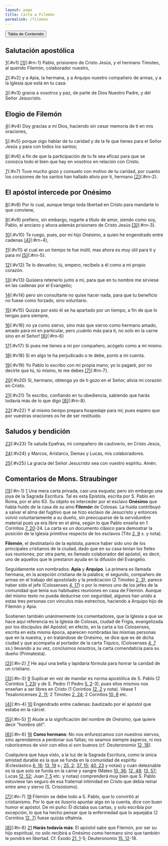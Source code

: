 ```yaml
---
layout: page
title: Carta a Filemón
permalink: /filemon
---
```


<input type="button" popovertarget="toc" value="Tabla de Contenido">

<div id="toc" markdown="1" popover>

- Tabla de contenido
{:toc}
</div>

## Salutación apostólica

[1](#v1){:#v1} [[1]](#n-1){:#rn-1} Pablo, prisionero de Cristo Jesús, y el hermano Timoteo, al querido Filemón, colaborador nuestro,

[2](#v2){:#v2} y a Apia, la hermana, y a Arquipo nuestro compañero de armas, y a la Iglesia que está en tu casa:

[3](#v3){:#v3} gracia a vosotros y paz, de parte de Dios Nuestro Padre, y del Señor Jesucristo.

## Elogio de Filemón

[4](#v4){:#v4} Doy gracias a mi Dios, haciendo sin cesar memoria de ti en mis oraciones,

[5](#v5){:#v5} porque oigo hablar de tu caridad y de la fe que tienes para el Señor Jesús y para con todos los santos;

[6](#v6){:#v6} a fin de que la participación de tu fe sea eficaz para que se conozca todo el bien que hay en vosotros en relación con Cristo.

[7](#v7){:#v7} Tuve mucho gozo y consuelo con motivo de tu caridad, por cuanto los corazones de los santos han hallado alivio por ti, hermano [[2]](#n-2){:#rn-2}.

## El apóstol intercede por Onésimo

[8](#v8){:#v8} Por lo cual, aunque tengo toda libertad en Cristo para mandarte lo que conviene,

[9](#v9){:#v9} prefiero, sin embargo, rogarte a título de amor, siendo como soy, Pablo, el anciano y ahora además prisionero de Cristo Jesús [[3]](#n-3){:#rn-3}.

[10](#v10){:#v10} Te ruego, pues, por mi hijo Onésimo, a quien he engendrado entre cadenas [[4]](#n-4){:#rn-4},

[11](#v11){:#v11} el cual en un tiempo te fue inútil, mas ahora es muy útil para ti y para mí [[5]](#n-5){:#rn-5}.

[12](#v12){:#v12} Te lo devuelvo; tú, empero, recíbelo a él como a mi propio corazón.

[13](#v13){:#v13} Quisiera retenerlo junto a mí, para que en tu nombre me sirviese en las cadenas por el Evangelio;

[14](#v14){:#v14} pero sin consultarte no quise hacer nada, para que tu beneficio no fuese como forzado, sino voluntario.

[15](#v15){:#v15} Quizás por esto él se ha apartado por un tiempo, a fin de que lo tengas para siempre,

[16](#v16){:#v16} no ya como siervo, sino más que siervo como hermano amado, amado para mí en particular, pero ¡cuánto más para ti, no solo en la carne sino en el Señor! [[6]](#n-6){:#rn-6}

[17](#v17){:#v17} Si pues me tienes a mí por compañero, acógelo como a mí mismo.

[18](#v18){:#v18} Si en algo te ha perjudicado o te debe, ponlo a mi cuenta.

[19](#v19){:#v19} Yo Pablo lo escribo con mi propia mano; yo lo pagaré, por no decirte que tú, tú mismo, te me debes [[7]](#n-7){:#rn-7}.

[20](#v20){:#v20} Sí, hermano, obtenga yo de ti gozo en el Señor, alivia mi corazón en Cristo.

[21](#v21){:#v21} Te escribo, confiando en tu obediencia, sabiendo que harás todavía más de lo que digo [[8]](#n-8){:#rn-8}.

[22](#v22){:#v22} Y al mismo tiempo prepara hospedaje para mí; pues espero que por vuestras oraciones os he de ser restituido.

## Saludos y bendición

[23](#v23){:#v23} Te saluda Epafras, mi compañero de cautiverio, en Cristo Jesús,

[24](#v24){:#v24} y Marcos, Aristarco, Demas y Lucas, mis colaboradores.

[25](#v25){:#v25} La gracia del Señor Jesucristo sea con vuestro espíritu. Amén.

## Comentarios de Mons. Straubinger

[[1]](#rn-1){:#n-1} [1](#v1) Una mera carta privada, casi una esquela; pero sin embargo una joya de la Sagrada Escritura. Tal es esta Epístola, escrita por S. Pablo en Roma, por el año 63. Su objeto es interceder por el esclavo **Onésimo** que había huido de la casa de su amo **Filemón** de Colosas. La huida contribuyó a salvar el alma del fugitivo que se hizo esclavo de Jesucristo y entonces volvió voluntariamente a su dueño, sin preocuparse de la servidumbre material pues ya era libre en el alma, según lo que Pablo enseña en 1 Corintios [7, 20](1-corintios#c7-v20)-24. La carta es un documento clásico para demostrar la posición de la Iglesia primitiva respecto de los esclavos (Tito [2, 9](tito#c2-v9) s. y nota).

**Filemón**, el destinatario de la epístola, parece haber sido uno de los principales cristianos de la ciudad, dado que en su casa tenían los fieles sus reuniones; por otra parte, es llamado colaborador del apóstol, es decir, uno de aquellos que le prestaron ayuda en la difusión del Evangelio.

Seguidamente son nombrados: **Apia** y **Arquipo**. La primera es llamada hermana, en la acepción cristiana de la palabra; el segundo, compañero de armas en el trabajo del apostolado y la predicación (2 Timoteo [2, 3](2-timoteo#c2-v3)), parece haber sido el jefe (Colosenses [4, 17](colosenses#c4-v17)) o por lo menos uno de los jefes de la comunidad que tenía sus habituales reuniones en casa de Filemón. Aunque del mismo texto no pueda deducirse con seguridad, algunos han unido a estas tres personas con vínculos más estrechos, haciendo a Arquipo hijo de Filemón y Apia.

Sostienen también unánimemente los comentadores, que la Iglesia a que se hace aquí referencia es la Iglesia de Colosas, ciudad de Frigia, evangelizada por los discípulos del Apóstol; en efecto, en la carta a los Colosenses, escrita en esta misma época, aparecen nombradas las mismas personas que en la nuestra, y en tratándose de Onésimo, se dice que es de dicha ciudad y que acompaña al portador de la carta Tíquico, (Colosenses [4, 7](colosenses#c4-v7) ss.) llevando a su vez, concluimos nosotros, la carta comendaticia para su dueño (Primatesta).

[[2]](#rn-2){:#n-2} [7](#v7) He aquí una bella y lapidaria fórmula para honrar la caridad de un cristiano.

[[3]](#rn-3){:#n-3} [9](#v9) Suplicar en vez de mandar es norma apostólica de S. Pablo (2 Corintios [1, 23](2-corintios#c1-v23)) y de S. Pedro (1 Pedro [5, 2](1-pedro#c5-v2)-3), pues ellos mismos nos enseñan a ser libres en Cristo (1 Corintios [12, 2](1-corintios#c12-v2) y nota). Véase 1 Tesalonicenses [2, 11](1-tesalonicenses#c2-v11); 2 Timoteo [2, 24](2-timoteo#c2-v24); 2 Corintios [10, 8](2-corintios#c10-v8) etc.

[[4]](#rn-4){:#n-4} [10](#v10) Engendrado entre cadenas: bautizado por el apóstol que estaba en la cárcel.

[[5]](#rn-5){:#n-5} [11](#v11) Alude a la significación del nombre de *Onésimo*, que quiere decir "hombre útil".

[[6]](#rn-6){:#n-6} [16](#v16) **Como hermano**: No nos enfurezcamos con nuestros siervos, sino aprendamos a perdonar sus faltas; no seamos siempre ásperos, ni nos ruboricemos de vivir con ellos si son buenos (cf. Deuteronomio [12, 18](deuteronomio#c12-v18)).

Cualquiera que haya visto, a la luz de la Sagrada Escritura, como la única amistad durable es la que se funda en la comunidad de espíritu (Eclesiástico [6, 16](eclesiastico#c6-v16); [13, 19](eclesiastico#c13-v19) s.; [25, 2](eclesiastico#c25-v2); [37, 15](eclesiastico#c37-v15); [40, 23](eclesiastico#c40-v23) y notas) y cuán deleznable es la que solo se funda en la carne y sangre (Mateo [10, 36](mateo#c10-v36); [12, 48](mateo#c12-v48); [13, 57](mateo#c13-v57); Lucas [12, 52](lucas#c12-v52); Juan [7, 5](juan#c7-v5) etc. y notas) comprenderá muy bien que S. Pablo estuviese tan seguro de esa fraternal intimidad en Cristo que debía reinar entre amo y siervo (S. Crisóstomo).

[[7]](#rn-7){:#n-7} [19](#v19) Filemón se debe todo a S. Pablo, que lo convirtió al cristianismo. Por lo que es ilusorio apuntar algo en la cuenta, dice con buen humor el apóstol. De mi puño: Él dictaba sus cartas, y solo escribía por excepción, lo que ha hecho pensar que la enfermedad que lo aquejaba (2 Corintios [12, 7](2-corintios#c12-v7)) fuese quizás oftalmía.

[[8]](#rn-8){:#n-8} [21](#v21) **Harás todavía más**: El apóstol sabe que Filemón, por ser su hijo espiritual, no solo recibirá a Onésimo como hermano sino que también le pondrá en libertad. Cf. Éxodo [21, 1](exodo#c21-v1)-5; Deuteronomio [15, 12](deuteronomio#c15-v12)-18.

<!-- Total de referencias: 8 -->
<!-- Rango original de referencias: 12394 - 12401 -->

<!-- Total de notas: 8 -->
<!-- Rango original: [12394] - [12401] -->